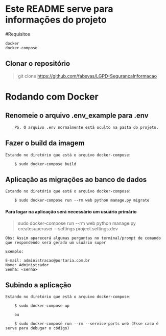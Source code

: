 # Este README serve para informações do projeto

#Requisitos

	docker
	docker-compose

## Clonar o repositório

> git clone https://github.com/fabsvas/LGPD-SegurancaInformacao

# Rodando com Docker

## Renomeie o arquivo .env_example para .env

		PS. O arquivo .env normalmente está oculto na pasta do projeto.

## Fazer o build da imagem

	Estando no diretório que está o arquivo docker-compose:

		$ sudo docker-compose build

## Aplicação as migrações ao banco de dados 

	Estando no diretório que está o arquivo docker-compose:

		$ sudo docker-compose run --rm web python manage.py migrate

#### Para logar na aplicação será necessário um usuário primário

> sudo docker-compose run --rm web python manage.py createsuperuser --settings project.settings.dev

	Obs: Assim aparecerá algumas perguntas no terminal/prompt de comando que respondendo será gerado um usuário super

	Exemplo:

	E-mail: administracao@portaria.com.br
	Nome: Administrador
	Senha: <senha>

## Subindo a aplicação

	Estando no diretório que está o arquivo docker-compose:

		$ sudo docker-compose up

		ou

		$ sudo docker-compose run --rm --service-ports web (Esse caso é serve para debugar o código)

